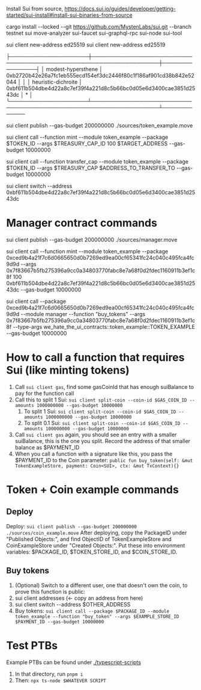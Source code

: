 Install Sui from source, https://docs.sui.io/guides/developer/getting-started/sui-install#install-sui-binaries-from-source

 cargo install --locked --git https://github.com/MystenLabs/sui.git --branch testnet sui move-analyzer sui-faucet
sui-graphql-rpc sui-node  sui-tool

sui client new-address ed25519
sui client new-address ed25519

├─────────────────────┼────────────────────────────────────────────────────────────────────┼────────────────┤
│ modest-hypersthene  │ 0xb2720b42e26a7fc1eb555ecd154ef3dc2446f80c1f186af901cd38b842e52044 │                │
│ heuristic-dichroite │ 0xbf611b504dbe4d22a8c7ef39f4a221d8c5b66bc0d05e6d3400cae3851d2543dc │ *              │
╰─────────────────────┴────────────────────────────────────────────────────────────────────┴─────────────

sui client publish --gas-budget 200000000 ./sources/token_example.move

sui client call --function mint --module token_example --package $TOKEN_ID --args $TREASURY_CAP_ID  100 $TARGET_ADDRESS --gas-budget 10000000 

sui client call --function transfer_cap --module token_example --package $TOKEN_ID --args $TREASURY_CAP $ADDRESS_TO_TRANSFER_TO --gas-budget 10000000

sui client switch --address 0xbf611b504dbe4d22a8c7ef39f4a221d8c5b66bc0d05e6d3400cae3851d2543dc



# Manager contract commands
sui client publish --gas-budget 200000000 ./sources/manager.move      

sui client call --function mint --module token_example --package 0xced9b4a21f7c6d0665650d0b7269ed9ea00cf65341fc24c040c495fca4fc9d9d --args 0x7f83667b5fb275396a9cc0a34803770fabc8e7a68f0d2fdec1160911b3ef1c8f 100 0xbf611b504dbe4d22a8c7ef39f4a221d8c5b66bc0d05e6d3400cae3851d2543dc --gas-budget 10000000

sui client call --package 0xced9b4a21f7c6d0665650d0b7269ed9ea00cf65341fc24c040c495fca4fc9d9d --module manager --function "buy_tokens" --args 0x7f83667b5fb275396a9cc0a34803770fabc8e7a68f0d2fdec1160911b3ef1c8f --type-args we_hate_the_ui_contracts::token_example::TOKEN_EXAMPLE --gas-budget 10000000  


# How to call a function that requires Sui (like minting tokens)
1. Call `sui client gas`, find some gasCoinId that has enough suiBalance to pay for the function call
2. Call this to split 1 Sui: `sui client split-coin --coin-id $GAS_COIN_ID --amounts 1000000000 --gas-budget 10000000` 
    1. To split 1 Sui: `sui client split-coin --coin-id $GAS_COIN_ID --amounts 1000000000 --gas-budget 10000000`
    2. To split 0.1 Sui: `sui client split-coin --coin-id $GAS_COIN_ID --amounts 100000000 --gas-budget 10000000`
3. Call `sui client gas` again, you should see an entry with a smaller suiBalance, this is the one you split. Record the address of that smaller balance as $PAYMENT_ID
4. When you call a function with a signature like this, you pass the $PAYMENT_ID to the Coin<SUI> parameter:
  `public fun buy_token(self: &mut TokenExampleStore, payment: Coin<SUI>, ctx: &mut TxContext){}`

# Token + Coin example commands

## Deploy
Deploy: `sui client publish --gas-budget 200000000 ./sources/coin_example.move`
After deploying, copy the PackageID under "Published Objects:", and find ObjectID of TokenExampleStore and CoinExampleStore under "Created Objects:". Put these into environment variables: $PACKAGE_ID, $TOKEN_STORE_ID, and $COIN_STORE_ID.

## Buy tokens
1. (Optional) Switch to a different user, one that doesn't own the coin, to prove this function is public: 
  1. sui client addresses (<- copy an address from here)
  2. sui client switch --address $OTHER_ADDRESS
2. Buy tokens: `sui client call --package $PACKAGE_ID --module token_example --function "buy_token" --args $EXAMPLE_STORE_ID $PAYMENT_ID --gas-budget 10000000`

# Test PTBs
Example PTBs can be found under [./typescript-scripts](./typescripts-scripts/)
1. In that directory, run `pnpm i`
2. Then: `npx ts-node $WHATEVER SCRIPT`

